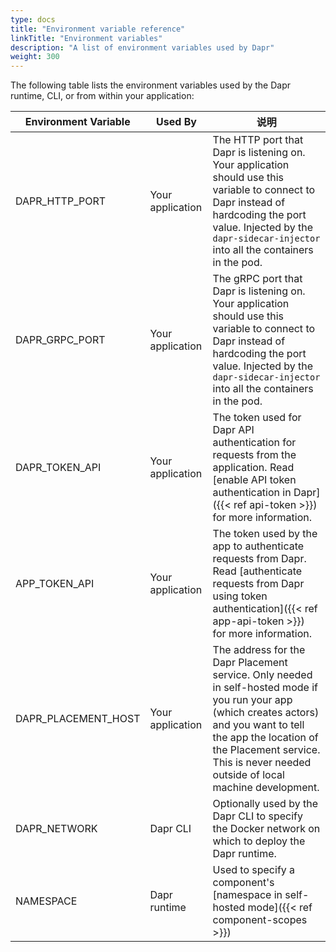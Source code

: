 ```yaml
---
type: docs
title: "Environment variable reference"
linkTitle: "Environment variables"
description: "A list of environment variables used by Dapr"
weight: 300
---
```


The following table lists the environment variables used by the Dapr runtime, CLI, or from within your application:

| Environment Variable  | Used By          | 说明                                                                                                                                                                                                                                                    |
| --------------------- | ---------------- | ----------------------------------------------------------------------------------------------------------------------------------------------------------------------------------------------------------------------------------------------------- |
| DAPR_HTTP_PORT      | Your application | The HTTP port that Dapr is listening on. Your application should use this variable to connect to Dapr instead of hardcoding the port value. Injected by the `dapr-sidecar-injector` into all the containers in the pod.                               |
| DAPR_GRPC_PORT      | Your application | The gRPC port that Dapr is listening on. Your application should use this variable to connect to Dapr instead of hardcoding the port value. Injected by the `dapr-sidecar-injector` into all the containers in the pod.                               |
| DAPR_TOKEN_API      | Your application | The token used for Dapr API authentication for requests from the application. Read [enable API token authentication in Dapr]({{< ref api-token >}}) for more information.                                                                             |
| APP_TOKEN_API       | Your application | The token used by the app to authenticate requests from Dapr. Read [authenticate requests from Dapr using token authentication]({{< ref app-api-token >}}) for more information.                                                                      |
| DAPR_PLACEMENT_HOST | Your application | The address for the Dapr Placement service. Only needed in self-hosted mode if you run your app (which creates actors) and you want to tell the app the location of the Placement service. This is never needed outside of local machine development. |
| DAPR_NETWORK          | Dapr CLI         | Optionally used by the Dapr CLI to specify the Docker network on which to deploy the Dapr runtime.                                                                                                                                                    |
| NAMESPACE             | Dapr runtime     | Used to specify a component's [namespace in self-hosted mode]({{< ref component-scopes >}})                                                                                                                                                           |
